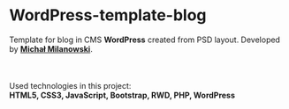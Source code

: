 # WordPress-template-blog
Template for blog in CMS <strong>WordPress</strong> created from PSD layout. Developed by <strong><a href="https://pl.linkedin.com/in/michalmilanowski">Michał Milanowski</a></strong>.<br>
<p style="margin-top: 50px;">Used technologies in this project:<br>
<strong>HTML5, CSS3, JavaScript, Bootstrap, RWD, PHP, WordPress</strong></p>
